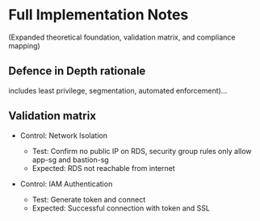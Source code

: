 # Full Implementation Notes

(Expanded theoretical foundation, validation matrix, and compliance mapping)

## Defence in Depth rationale

includes least privilege, segmentation, automated enforcement)...

## Validation matrix

* Control: Network Isolation

  * Test: Confirm no public IP on RDS, security group rules only allow app-sg and bastion-sg
  * Expected: RDS not reachable from internet

* Control: IAM Authentication

  * Test: Generate token and connect
  * Expected: Successful connection with token and SSL



